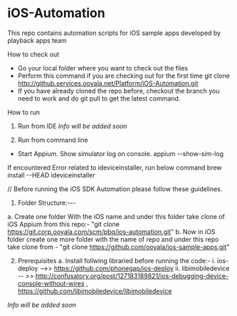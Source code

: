 iOS-Automation
==============

This repo contains automation scripts for iOS sample apps developed by playback apps team

How to check out
- Go your local folder where you want to check out the files 
- Perform this command if you are checking out for the first time 
  git clone http://github.services.ooyala.net/Platform/iOS-Automation.git
- If you have already cloned the repo before, checkout the branch you need to work and do git pull to get the latest command. 


How to run

1. Run from IDE
*Info will be added soon*


2. Run from command line
- Start Appium. Show simulator log on console.
appium --show-sim-log

If encountered Error related to ideviceinstaller, run below command 
brew install --HEAD ideviceinstaller 


// Before running the iOS SDK Automation please follow these guidelines.

1. Folder Structure:---

a. Create one folder With the iOS name and under this folder take clone of iOS Appium from this repo:- "git clone https://git.corp.ooyala.com/scm/pbq/ios-automation.git"
b. Now in iOS folder create one more folder with the name of repo and under this repo take clone from - "git clone https://github.com/ooyala/ios-sample-apps.git"

2. Prerequisites
 a. Install follwing libraried before running the code:-
    i. ios-deploy -->> https://github.com/phonegap/ios-deploy
   ii. libimobiledevice -- >> http://confusatory.org/post/127183189821/ios-debugging-device-console-without-wires , https://github.com/libimobiledevice/libimobiledevice



*Info will be added soon*

